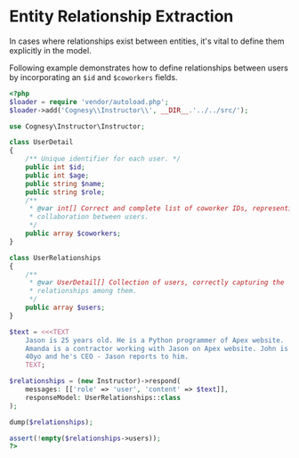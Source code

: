 # Entity Relationship Extraction

In cases where relationships exist between entities, it's vital to define them
explicitly in the model.

Following example demonstrates how to define relationships between users by
incorporating an `$id` and `$coworkers` fields.

```php
<?php
$loader = require 'vendor/autoload.php';
$loader->add('Cognesy\\Instructor\\', __DIR__.'../../src/');

use Cognesy\Instructor\Instructor;

class UserDetail
{
    /** Unique identifier for each user. */
    public int $id;
    public int $age;
    public string $name;
    public string $role;
    /**
     * @var int[] Correct and complete list of coworker IDs, representing
     * collaboration between users.
     */
    public array $coworkers;
}

class UserRelationships
{
    /**
     * @var UserDetail[] Collection of users, correctly capturing the
     * relationships among them.
     */
    public array $users;
}

$text = <<<TEXT
    Jason is 25 years old. He is a Python programmer of Apex website.
    Amanda is a contractor working with Jason on Apex website. John is
    40yo and he's CEO - Jason reports to him.
    TEXT;

$relationships = (new Instructor)->respond(
    messages: [['role' => 'user', 'content' => $text]],
    responseModel: UserRelationships::class
);

dump($relationships);

assert(!empty($relationships->users));
?>
```
